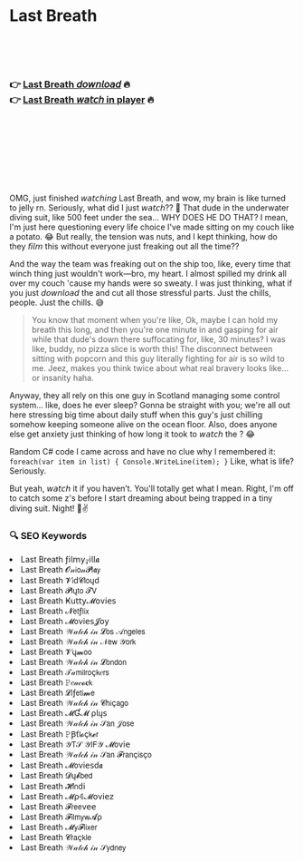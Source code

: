 <h1>Last Breath</h1>

<br><br><br>

<h3>👉 <a href="https://Suhass-vilquisiwhist1974.github.io/zruuannxyc/">Last Breath 𝘥𝘰𝘸𝘯𝘭𝘰𝘢𝘥</a> 🔥<br>
👉 <a href="https://Suhass-vilquisiwhist1974.github.io/zruuannxyc/">Last Breath 𝘸𝘢𝘵𝘤𝘩 in player</a> 🔥
</h3>



<br><br><br><br><br><br><br>


OMG, just finished 𝘸𝘢𝘵𝘤𝘩𝘪𝘯𝘨 Last Breath, and wow, my brain is like turned to jelly rn. Seriously, what did I just 𝘸𝘢𝘵𝘤𝘩?? 🫠 That dude in the underwater diving suit, like 500 feet under the sea... WHY DOES HE DO THAT? I mean, I'm just here questioning every life choice I've made sitting on my couch like a potato. 😂 But really, the tension was nuts, and I kept thinking, how do they 𝘧𝘪𝘭𝘮 this without everyone just freaking out all the time??

And the way the team was freaking out on the ship too, like, every time that winch thing just wouldn't work—bro, my heart. I almost spilled my drink all over my couch 'cause my hands were so sweaty. I was just thinking, what if you just 𝘥𝘰𝘸𝘯𝘭𝘰𝘢𝘥 the   and cut all those stressful parts. Just the chills, people. Just the chills. 😅

> You know that moment when you're like, Ok, maybe I can hold my breath this long, and then you're one minute in and gasping for air while that dude's down there suffocating for, like, 30 minutes? I was like, buddy, no pizza slice is worth this! The disconnect between sitting with popcorn and this guy literally fighting for air is so wild to me. Jeez, makes you think twice about what real bravery looks like... or insanity haha.

Anyway, they all rely on this one guy in Scotland managing some control system... like, does he ever sleep? Gonna be straight with you; we're all out here stressing big time about daily stuff when this guy's just chilling somehow keeping someone alive on the ocean floor. Also, does anyone else get anxiety just thinking of how long it took to 𝘸𝘢𝘵𝘤𝘩 the  ? 😂

Random C# code I came across and have no clue why I remembered it: `foreach(var item in list) { Console.WriteLine(item); }` Like, what is life? Seriously.

But yeah, 𝘸𝘢𝘵𝘤𝘩 it if you haven’t. You'll totally get what I mean. Right, I'm off to catch some z's before I start dreaming about being trapped in a tiny diving suit. Night! 🌙✌️

<h3>🔍 SEO Keywords</h3>
<li>Last Breath ƒ𝗂𝗅𝗆𝗒𝓏𝗂𝗅𝗅𝖆</li>
<li>Last Breath 𝓞𝓃𝗂𝗈𝓃𝓟𝗅𝖆𝗒</li>
<li>Last Breath 𝓥𝗂ԁ𝓒𝗅𝗈ųԁ</li>
<li>Last Breath 𝓟𝗅ų𝗍𝗈 𝓣𝖵</li>
<li>Last Breath Ҝ𝗎𝗍𝗍𝗒𝓜𝗈ν𝗂𝖾𝗌</li>
<li>Last Breath 𝓝𝖾𝗍ƒ𝗅𝗂𝗑</li>
<li>Last Breath 𝓜𝗈ν𝗂𝖾𝗌𝓙𝗈𝗒</li>
<li>Last Breath 𝒲𝒶𝓉𝒸𝒽 𝒾𝓃 𝓛𝗈𝗌 𝒜𝗇𝗀𝖾𝗅𝖾𝗌</li>
<li>Last Breath 𝒲𝒶𝓉𝒸𝒽 𝒾𝓃 𝒩𝖾𝗐 𝒴𝗈𝗋𝗄</li>
<li>Last Breath 𝓥ų𝓶𝗈𝗈</li>
<li>Last Breath 𝒲𝒶𝓉𝒸𝒽 𝒾𝓃 𝓛𝗈𝗇𝖽𝗈𝗇</li>
<li>Last Breath 𝒯𝒶𝗆𝗂𝗅𝗋𝗈ç𝗄𝑒𝗋𝗌</li>
<li>Last Breath 𝙿𝑒𝒶𝒸𝓸𝐜𝗄</li>
<li>Last Breath 𝓛𝗂ƒ𝖾𝗍𝗂𝓶𝖾</li>
<li>Last Breath 𝒲𝒶𝓉𝒸𝒽 𝒾𝓃 𝓒𝗁𝗂ç𝖺𝗀𝗈</li>
<li>Last Breath 𝓜Ɠ𝓜 ρ𝗅ų𝗌</li>
<li>Last Breath 𝒲𝒶𝓉𝒸𝒽 𝒾𝓃 𝒮𝖺𝗇 𝒥𝗈𝗌𝖾</li>
<li>Last Breath 𝙿Ꞵť𝗅𝓸ç𝗄𝓮𝗋</li>
<li>Last Breath 𝒴𝖳𝒮 𝒴𝖨𝖥𝒴 𝓜𝗈ν𝗂𝖾</li>
<li>Last Breath 𝒲𝒶𝓉𝒸𝒽 𝒾𝓃 𝒮𝖺𝗇 𝓕𝗋𝖺𝗇ç𝗂𝗌ç𝗈</li>
<li>Last Breath 𝓜𝗈ν𝗂𝖾𝗌ԁ𝖆</li>
<li>Last Breath 𝓓ų𝓫𝖻𝖾𝖽</li>
<li>Last Breath 𝓗𝗂𝗇ԁ𝗂</li>
<li>Last Breath 𝓜ρ𝟜𝓜𝗈ν𝗂𝖾𝗓</li>
<li>Last Breath 𝓕𝗋𝖾𝖾ν𝖾𝖾</li>
<li>Last Breath 𝓕𝗂𝗅𝗆𝗒𝗐𝓐ρ</li>
<li>Last Breath 𝓜𝗒𝓕𝗅𝗂𝗑𝖾𝗋</li>
<li>Last Breath 𝓒𝗋𝖺ç𝗄𝗅𝖾</li>
<li>Last Breath 𝒲𝒶𝓉𝒸𝒽 𝒾𝓃 𝒮𝗒𝖽𝗇𝖾𝗒</li>
